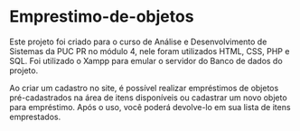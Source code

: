 # Emprestimo-de-objetos

Este projeto foi criado para o curso de Análise e Desenvolvimento de Sistemas da PUC PR no módulo 4, nele foram utilizados HTML, CSS, PHP e SQL.
Foi utilizado o Xampp para emular o servidor do Banco de dados do projeto. 

Ao criar um cadastro no site, é possível realizar empréstimos de objetos pré-cadastrados na área de itens disponíveis ou cadastrar um novo objeto para empréstimo.
Após o uso, você poderá devolve-lo em sua lista de itens emprestados.

